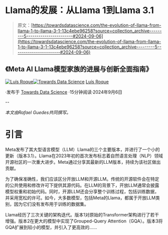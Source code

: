 # Llama的发展：从Llama 1到Llama 3.1

> 原文：[https://towardsdatascience.com/the-evolution-of-llama-from-llama-1-to-llama-3-1-13c4ebe96258?source=collection_archive---------5-----------------------#2024-09-06](https://towardsdatascience.com/the-evolution-of-llama-from-llama-1-to-llama-3-1-13c4ebe96258?source=collection_archive---------5-----------------------#2024-09-06)

## 《Meta AI Llama模型家族的进展与创新全面指南》

[](https://medium.com/@luisroque?source=post_page---byline--13c4ebe96258--------------------------------)[![Luís Roque](../Images/e281d470b403375ba3c6f521b1ccf915.png)](https://medium.com/@luisroque?source=post_page---byline--13c4ebe96258--------------------------------)[](https://towardsdatascience.com/?source=post_page---byline--13c4ebe96258--------------------------------)[![Towards Data Science](../Images/a6ff2676ffcc0c7aad8aaf1d79379785.png)](https://towardsdatascience.com/?source=post_page---byline--13c4ebe96258--------------------------------) [Luís Roque](https://medium.com/@luisroque?source=post_page---byline--13c4ebe96258--------------------------------)

·发布于 [Towards Data Science](https://towardsdatascience.com/?source=post_page---byline--13c4ebe96258--------------------------------) ·15分钟阅读·2024年9月6日

--

*本文由Rafael Guedes共同撰写。*

# 引言

Meta发布了其大型语言模型（LLM）Llama的三个主要版本，并进行了一个小的更新（版本3.1）。Llama在2023年初的首次发布标志着自然语言处理（NLP）领域开源社区的一次重大进步。Meta通过分享其最新的LLM版本，持续为该社区做出贡献。

为了确保准确性，我们应该区分开放LLM和开源LLM。传统的开源软件会在特定的公共使用和修改许可下提供其源代码。在LLM的背景下，开放LLM通常会披露模型权重和初始代码。同时，开源LLM还会分享整个训练过程，包括训练数据，并采用宽松的许可。如今，大多数模型，包括Meta的Llama，都属于开放LLM类别，因为它们没有发布用于训练的数据集。

Llama经历了三次关键的架构迭代。版本1对原始的Transformer架构进行了若干增强。版本2在更大的模型中实现了Grouped-Query Attention（GQA）。版本3将GQA扩展到较小的模型，并引入了更高效的……
